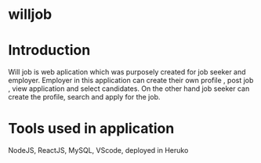 # willjob
<h1> Introduction</h1>

Will job is web aplication which was purposely created for job seeker and employer. Employer in this application can create their own profile , post job , view application and select candidates. On the other hand job seeker can create the profile, search and apply for the job.

<h1> Tools used in application </h1>

NodeJS, ReactJS, MySQL, VScode, deployed in Heruko


